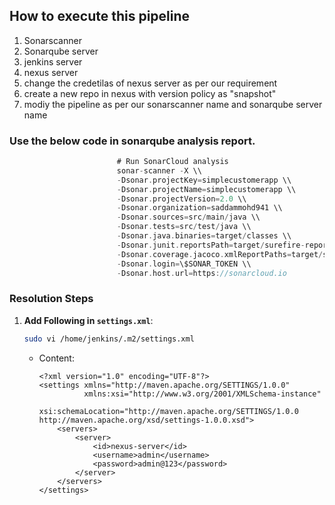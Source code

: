 ## How to execute this pipeline

1) Sonarscanner
2) Sonarqube server
3) jenkins server
4) nexus server
5) change the credetilas of nexus server as per our requirement
6) create a new repo in nexus with version policy as "snapshot"
7) modiy the pipeline as per our sonarscanner name and sonarqube server name

### Use the below code in sonarqube analysis report.

```groovy
                        # Run SonarCloud analysis
                        sonar-scanner -X \\
                        -Dsonar.projectKey=simplecustomerapp \\
                        -Dsonar.projectName=simplecustomerapp \\
                        -Dsonar.projectVersion=2.0 \\
                        -Dsonar.organization=saddammohd941 \\
                        -Dsonar.sources=src/main/java \\
                        -Dsonar.tests=src/test/java \\
                        -Dsonar.java.binaries=target/classes \\
                        -Dsonar.junit.reportsPath=target/surefire-reports \\
                        -Dsonar.coverage.jacoco.xmlReportPaths=target/site/jacoco/jacoco.xml \\
                        -Dsonar.login=\$SONAR_TOKEN \\
                        -Dsonar.host.url=https://sonarcloud.io
```

### Resolution Steps

1. **Add  Following in `settings.xml`**:
   ```bash
   sudo vi /home/jenkins/.m2/settings.xml
   ```
   - Content:
     ```
     <?xml version="1.0" encoding="UTF-8"?>
     <settings xmlns="http://maven.apache.org/SETTINGS/1.0.0"
               xmlns:xsi="http://www.w3.org/2001/XMLSchema-instance"
               xsi:schemaLocation="http://maven.apache.org/SETTINGS/1.0.0 http://maven.apache.org/xsd/settings-1.0.0.xsd">
         <servers>
             <server>
                 <id>nexus-server</id>
                 <username>admin</username>
                 <password>admin@123</password>
             </server>
         </servers>
     </settings>
     ```
